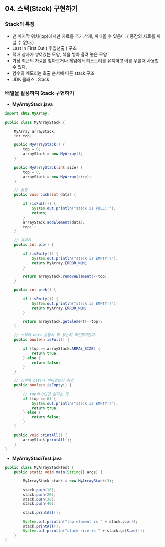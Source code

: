 ## 04. 스택(Stack) 구현하기

### Stack의 특징

- 맨 마지막 위치(top)에서만 자료를 추가,삭제, 꺼내올 수 있음다. ( 중간의 자료를 꺼낼 수 없다.)
- Last In First Out ( 후입선출 ) 구조
- 택배 상자가 쌓여있는 모양, 책을 쌓아 올려 놓은 모양
- 가장 최근의 자료를 찾아오거나 게임에서 히스토리를 유지하고 이를 무를때 사용할 수 있다.
- 함수의 메모리는 호출 순서에 따른 stack 구조
- JDK 클래스 : Stack

### 배열을 활용하여 Stack 구현하기

- **MyArrayStack.java**

```java
import ch02.MyArray;

public class MyArrayStack {

    MyArray arrayStack;
    int top;

    public MyArrayStack() {
        top = 0;
        arrayStack = new MyArray();
    }

    public MyArrayStack(int size) {
        top = 0;
        arrayStack = new MyArray(size);
    }

    // 삽입
    public void push(int data) {

        if (isFull()) {
            System.out.println("stack is FULL!!");
            return;
        }
        arrayStack.addElement(data);
        top++;
    }

    // 꺼내기
    public int pop() {

        if (isEmpty()) {
            System.out.println("stack is EMPTY!!");
            return MyArray.ERROR_NUM;
        }

        return arrayStack.removeElement(--top);
    }

    public int peek() {

        if (isEmpty()) {
            System.out.println("stack is EMPTY!!");
            return MyArray.ERROR_NUM;
        }

        return arrayStack.getElement(--top);
    }

    // 스택에 data 삽입시 꽉 찼는지 확인해야한다.
    public boolean isFull() {

        if (top == arrayStack.ARRAY_SIZE) {
            return true;
        } else {
            return false;
        }
    }

    // 스택에 data가 비어있는지 확인
    public boolean isEmpty() {

        // top이 0인건 없다는 뜻.
        if (top == 0) {
            System.out.println("stack is EMPTY!!");
            return true;
        } else {
            return false;
        }
    }

    public void printAll() {
        arrayStack.printAll();
    }
}
```

- **MyArrayStackTest.java**

```java
public class MyArrayStackTest {
    public static void main(String[] args) {

        MyArrayStack stack = new MyArrayStack(3);

        stack.push(10);
        stack.push(20);
        stack.push(30);
        stack.push(40);

        stack.printAll();

        System.out.println("top element is " + stack.pop());
        stack.printAll();
        System.out.println("stack size is " + stack.getSize());
    }
}
```